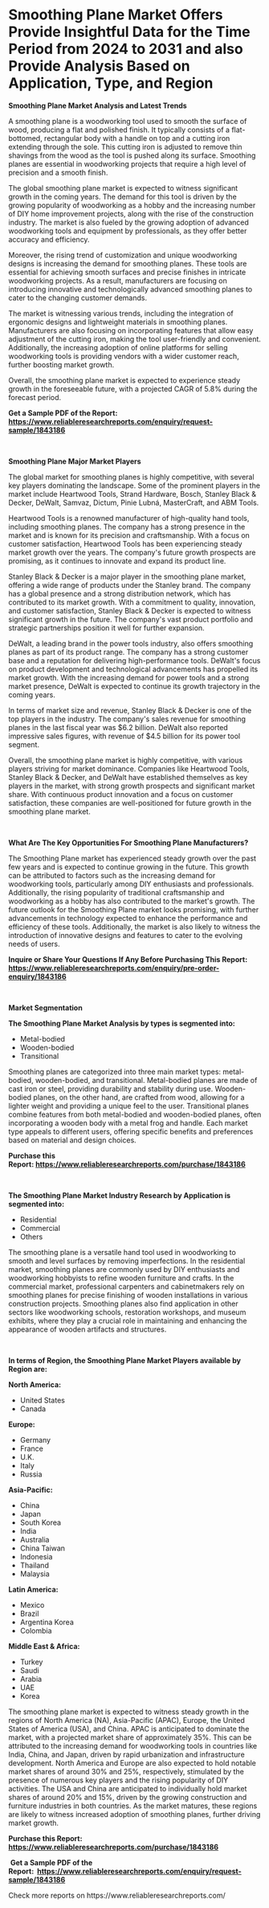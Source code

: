 <p><h1>Smoothing Plane Market Offers Provide Insightful Data for the Time Period from 2024 to 2031 and also Provide Analysis Based on Application, Type, and Region</h1></p><p><strong>Smoothing Plane Market Analysis and Latest Trends</strong></p>
<p><p>A smoothing plane is a woodworking tool used to smooth the surface of wood, producing a flat and polished finish. It typically consists of a flat-bottomed, rectangular body with a handle on top and a cutting iron extending through the sole. This cutting iron is adjusted to remove thin shavings from the wood as the tool is pushed along its surface. Smoothing planes are essential in woodworking projects that require a high level of precision and a smooth finish.</p><p>The global smoothing plane market is expected to witness significant growth in the coming years. The demand for this tool is driven by the growing popularity of woodworking as a hobby and the increasing number of DIY home improvement projects, along with the rise of the construction industry. The market is also fueled by the growing adoption of advanced woodworking tools and equipment by professionals, as they offer better accuracy and efficiency.</p><p>Moreover, the rising trend of customization and unique woodworking designs is increasing the demand for smoothing planes. These tools are essential for achieving smooth surfaces and precise finishes in intricate woodworking projects. As a result, manufacturers are focusing on introducing innovative and technologically advanced smoothing planes to cater to the changing customer demands.</p><p>The market is witnessing various trends, including the integration of ergonomic designs and lightweight materials in smoothing planes. Manufacturers are also focusing on incorporating features that allow easy adjustment of the cutting iron, making the tool user-friendly and convenient. Additionally, the increasing adoption of online platforms for selling woodworking tools is providing vendors with a wider customer reach, further boosting market growth.</p><p>Overall, the smoothing plane market is expected to experience steady growth in the foreseeable future, with a projected CAGR of 5.8% during the forecast period.</p></p>
<p><strong>Get a Sample PDF of the Report:&nbsp; <a href="https://www.reliableresearchreports.com/enquiry/request-sample/1843186">https://www.reliableresearchreports.com/enquiry/request-sample/1843186</a></strong></p>
<p>&nbsp;</p>
<p><strong>Smoothing Plane Major Market Players</strong></p>
<p><p>The global market for smoothing planes is highly competitive, with several key players dominating the landscape. Some of the prominent players in the market include Heartwood Tools, Strand Hardware, Bosch, Stanley Black & Decker, DeWalt, Samvaz, Dictum, Pinie Lubná, MasterCraft, and ABM Tools.</p><p>Heartwood Tools is a renowned manufacturer of high-quality hand tools, including smoothing planes. The company has a strong presence in the market and is known for its precision and craftsmanship. With a focus on customer satisfaction, Heartwood Tools has been experiencing steady market growth over the years. The company's future growth prospects are promising, as it continues to innovate and expand its product line.</p><p>Stanley Black & Decker is a major player in the smoothing plane market, offering a wide range of products under the Stanley brand. The company has a global presence and a strong distribution network, which has contributed to its market growth. With a commitment to quality, innovation, and customer satisfaction, Stanley Black & Decker is expected to witness significant growth in the future. The company's vast product portfolio and strategic partnerships position it well for further expansion.</p><p>DeWalt, a leading brand in the power tools industry, also offers smoothing planes as part of its product range. The company has a strong customer base and a reputation for delivering high-performance tools. DeWalt's focus on product development and technological advancements has propelled its market growth. With the increasing demand for power tools and a strong market presence, DeWalt is expected to continue its growth trajectory in the coming years.</p><p>In terms of market size and revenue, Stanley Black & Decker is one of the top players in the industry. The company's sales revenue for smoothing planes in the last fiscal year was $6.2 billion. DeWalt also reported impressive sales figures, with revenue of $4.5 billion for its power tool segment.</p><p>Overall, the smoothing plane market is highly competitive, with various players striving for market dominance. Companies like Heartwood Tools, Stanley Black & Decker, and DeWalt have established themselves as key players in the market, with strong growth prospects and significant market share. With continuous product innovation and a focus on customer satisfaction, these companies are well-positioned for future growth in the smoothing plane market.</p></p>
<p>&nbsp;</p>
<p><strong>What Are The Key Opportunities For Smoothing Plane Manufacturers?</strong></p>
<p><p>The Smoothing Plane market has experienced steady growth over the past few years and is expected to continue growing in the future. This growth can be attributed to factors such as the increasing demand for woodworking tools, particularly among DIY enthusiasts and professionals. Additionally, the rising popularity of traditional craftsmanship and woodworking as a hobby has also contributed to the market's growth. The future outlook for the Smoothing Plane market looks promising, with further advancements in technology expected to enhance the performance and efficiency of these tools. Additionally, the market is also likely to witness the introduction of innovative designs and features to cater to the evolving needs of users.</p></p>
<p><strong>Inquire or Share Your Questions If Any Before Purchasing This Report: <a href="https://www.reliableresearchreports.com/enquiry/pre-order-enquiry/1843186">https://www.reliableresearchreports.com/enquiry/pre-order-enquiry/1843186</a></strong></p>
<p>&nbsp;</p>
<p><strong>Market Segmentation</strong></p>
<p><strong>The Smoothing Plane Market Analysis by types is segmented into:</strong></p>
<p><ul><li>Metal-bodied</li><li>Wooden-bodied</li><li>Transitional</li></ul></p>
<p><p>Smoothing planes are categorized into three main market types: metal-bodied, wooden-bodied, and transitional. Metal-bodied planes are made of cast iron or steel, providing durability and stability during use. Wooden-bodied planes, on the other hand, are crafted from wood, allowing for a lighter weight and providing a unique feel to the user. Transitional planes combine features from both metal-bodied and wooden-bodied planes, often incorporating a wooden body with a metal frog and handle. Each market type appeals to different users, offering specific benefits and preferences based on material and design choices.</p></p>
<p><strong>Purchase this Report:&nbsp;<a href="https://www.reliableresearchreports.com/purchase/1843186">https://www.reliableresearchreports.com/purchase/1843186</a></strong></p>
<p>&nbsp;</p>
<p><strong>The Smoothing Plane Market Industry Research by Application is segmented into:</strong></p>
<p><ul><li>Residential</li><li>Commercial</li><li>Others</li></ul></p>
<p><p>The smoothing plane is a versatile hand tool used in woodworking to smooth and level surfaces by removing imperfections. In the residential market, smoothing planes are commonly used by DIY enthusiasts and woodworking hobbyists to refine wooden furniture and crafts. In the commercial market, professional carpenters and cabinetmakers rely on smoothing planes for precise finishing of wooden installations in various construction projects. Smoothing planes also find application in other sectors like woodworking schools, restoration workshops, and museum exhibits, where they play a crucial role in maintaining and enhancing the appearance of wooden artifacts and structures.</p></p>
<p>&nbsp;</p>
<p><strong>In terms of Region, the Smoothing Plane Market Players available by Region are:</strong></p>
<p>
    <p> <strong> North America: </strong>
        <ul>
            <li>United States</li>
            <li>Canada</li>
        </ul>
        </p> 
    <p> <strong> Europe: </strong>
        <ul>
            <li>Germany</li>
            <li>France</li>
            <li>U.K.</li>
            <li>Italy</li>
            <li>Russia</li>
        </ul>
        </p> 
    <p> <strong> Asia-Pacific: </strong>
        <ul>
            <li>China</li>
            <li>Japan</li>
            <li>South Korea</li>
            <li>India</li>
            <li>Australia</li>
            <li>China Taiwan</li>
            <li>Indonesia</li>
            <li>Thailand</li>
            <li>Malaysia</li>
        </ul>
        </p> 
    <p> <strong> Latin America: </strong>
        <ul>
            <li>Mexico</li>
            <li>Brazil</li>
            <li>Argentina Korea</li>
            <li>Colombia</li>
        </ul>
        </p> 
    <p> <strong> Middle East & Africa: </strong>
        <ul>
            <li>Turkey</li>
            <li>Saudi</li>
            <li>Arabia</li>
            <li>UAE</li>
            <li>Korea</li>
        </ul>
    </p>
    </p>
<p><p>The smoothing plane market is expected to witness steady growth in the regions of North America (NA), Asia-Pacific (APAC), Europe, the United States of America (USA), and China. APAC is anticipated to dominate the market, with a projected market share of approximately 35%. This can be attributed to the increasing demand for woodworking tools in countries like India, China, and Japan, driven by rapid urbanization and infrastructure development. North America and Europe are also expected to hold notable market shares of around 30% and 25%, respectively, stimulated by the presence of numerous key players and the rising popularity of DIY activities. The USA and China are anticipated to individually hold market shares of around 20% and 15%, driven by the growing construction and furniture industries in both countries. As the market matures, these regions are likely to witness increased adoption of smoothing planes, further driving market growth.</p></p>
<p><strong>Purchase this Report: <a href="https://www.reliableresearchreports.com/purchase/1843186">https://www.reliableresearchreports.com/purchase/1843186</a></strong></p>
<p>&nbsp;<strong>Get a Sample PDF of the Report:&nbsp;&nbsp;<a href="https://www.reliableresearchreports.com/enquiry/request-sample/1843186">https://www.reliableresearchreports.com/enquiry/request-sample/1843186</a></strong></p>
<p><strong></strong></p>
<p>Check more reports on https://www.reliableresearchreports.com/</p>